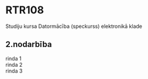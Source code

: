 # RTR108
Studiju kursa Datormācība (speckurss) elektronikā klade
## 2.nodarbība
rinda 1  
rinda 2  
rinda 3  


